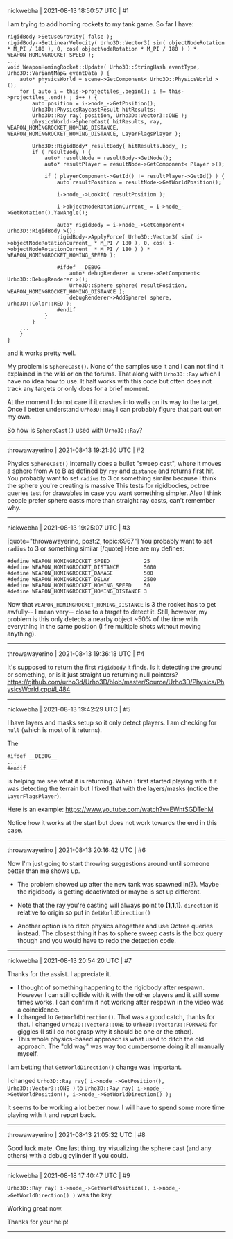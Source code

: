 nickwebha | 2021-08-13 18:50:57 UTC | #1

I am trying to add homing rockets to my tank game. So far I have:
```
rigidBody->SetUseGravity( false );
rigidBody->SetLinearVelocity( Urho3D::Vector3( sin( objectNodeRotation * M_PI / 180 ), 0, cos( objectNodeRotation * M_PI / 180 ) ) * WEAPON_HOMINGROCKET_SPEED );
...
void WeaponHomingRocket::Update( Urho3D::StringHash eventType, Urho3D::VariantMap& eventData ) {
	auto* physicsWorld = scene->GetComponent< Urho3D::PhysicsWorld >();
	for ( auto i = this->projectiles_.begin(); i != this->projectiles_.end() ; i++ ) {
		auto position = i->node_->GetPosition();
		Urho3D::PhysicsRaycastResult hitResults;
		Urho3D::Ray ray( position, Urho3D::Vector3::ONE );
		physicsWorld->SphereCast( hitResults, ray, WEAPON_HOMINGROCKET_HOMING_DISTANCE, WEAPON_HOMINGROCKET_HOMING_DISTANCE, LayerFlagsPlayer );

		Urho3D::RigidBody* resultBody{ hitResults.body_ };
		if ( resultBody ) {
			auto* resultNode = resultBody->GetNode();
			auto* resultPlayer = resultNode->GetComponent< Player >();

			if ( playerComponent->GetId() != resultPlayer->GetId() ) {
				auto resultPosition = resultNode->GetWorldPosition();

				i->node_->LookAt( resultPosition );

				i->objectNodeRotationCurrent_ = i->node_->GetRotation().YawAngle();

				auto* rigidBody = i->node_->GetComponent< Urho3D::RigidBody >();
				rigidBody->ApplyForce( Urho3D::Vector3( sin( i->objectNodeRotationCurrent_ * M_PI / 180 ), 0, cos( i->objectNodeRotationCurrent_ * M_PI / 180 ) ) * WEAPON_HOMINGROCKET_HOMING_SPEED );

				#ifdef __DEBUG__
					auto* debugRenderer = scene->GetComponent< Urho3D::DebugRenderer >();
					Urho3D::Sphere sphere( resultPosition, WEAPON_HOMINGROCKET_HOMING_DISTANCE );
					debugRenderer->AddSphere( sphere, Urho3D::Color::RED );
				#endif
			}
		}
	...
	}
}
```
and it works pretty well.

My problem is `SphereCast()`. None of the samples use it and I can not find it explained in the wiki or on the forums. That along with `Urho3D::Ray` which I have no idea how to use. It half works with this code but often does not track any targets or only does for a brief moment.

At the moment I do not care if it crashes into walls on its way to the target. Once I better understand `Urho3D::Ray` I can probably figure that part out on my own.

So how is `SphereCast()` used with `Urho3D::Ray`?

-------------------------

throwawayerino | 2021-08-13 19:21:30 UTC | #2

Physics `SphereCast()` internally does a bullet "sweep cast", where it moves a sphere from A to B as defined by `ray` and `distance` and returns first hit. You probably want to set `radius` to 3 or something similar because I think the sphere you're creating is massive
This tests for rigidbodies, octree queries test for drawables in case you want something simpler.
Also I think people prefer sphere casts more than straight ray casts, can't remember why.

-------------------------

nickwebha | 2021-08-13 19:25:07 UTC | #3

[quote="throwawayerino, post:2, topic:6967"]
You probably want to set `radius` to 3 or something similar
[/quote]
Here are my defines:

```
#define WEAPON_HOMINGROCKET_SPEED			25
#define WEAPON_HOMINGROCKET_DISTANCE		5000
#define WEAPON_HOMINGROCKET_DAMAGE			500
#define WEAPON_HOMINGROCKET_DELAY			2500
#define WEAPON_HOMINGROCKET_HOMING_SPEED	50
#define WEAPON_HOMINGROCKET_HOMING_DISTANCE	3
```

Now that `WEAPON_HOMINGROCKET_HOMING_DISTANCE` is 3 the rocket has to get awfully-- I mean very-- close to a target to detect it. Still, however, my problem is this only detects a nearby object ~50% of the time with everything in the same position (I fire multiple shots without moving anything).

-------------------------

throwawayerino | 2021-08-13 19:36:18 UTC | #4

It's supposed to return the first `rigidbody` it finds. Is it detecting the ground or something, or is it just straight up returning null pointers?
https://github.com/urho3d/Urho3D/blob/master/Source/Urho3D/Physics/PhysicsWorld.cpp#L484

-------------------------

nickwebha | 2021-08-13 19:42:29 UTC | #5

I have layers and masks setup so it only detect players. I am checking for `null` (which is most of it returns).

The
```
#ifdef __DEBUG__
...
#endif
```
is helping me see what it is returning. When I first started playing with it it was detecting the terrain but I fixed that with the layers/masks (notice the `LayerFlagsPlayer`).

Here is an example:
https://www.youtube.com/watch?v=EWntSGDTehM

Notice how it works at the start but does not work towards the end in this case.

-------------------------

throwawayerino | 2021-08-13 20:16:42 UTC | #6

Now I'm just going to start throwing suggestions around until someone better than me shows up.
* The problem showed up after the new tank was spawned in(?). Maybe the rigidbody is getting deactivated or maybe is set up different. 

* Note that the ray you're casting will always point to **(1,1,1)**. `direction` is relative to origin so put in `GetWorldDirection()`
* Another option is to ditch physics altogether and use Octree queries instead. The closest thing it has to sphere sweep casts is the box query though and you would have to redo the detection code.

-------------------------

nickwebha | 2021-08-13 20:54:20 UTC | #7

Thanks for the assist. I appreciate it.

* I thought of something happening to the rigidbody after respawn. However I can still collide with it with the other players and it still some times works. I can confirm it not working after respawn in the video was a coincidence.
* I changed to `GetWorldDirection()`. That was a good catch, thanks for that. I changed `Urho3D::Vector3::ONE` to `Urho3D::Vector3::FORWARD` for giggles (I still do not grasp why it should be one or the other).
* This whole physics-based approach is what used to ditch the old approach. The "old way" was way too cumbersome doing it all manually myself.

I am betting that `GetWorldDirection()` change was important.

I changed
`Urho3D::Ray ray( i->node_->GetPosition(), Urho3D::Vector3::ONE )`
to
`Urho3D::Ray ray( i->node_->GetWorldPosition(), i->node_->GetWorldDirection() );`

It seems to be working a lot better now. I will have to spend some more time playing with it and report back.

-------------------------

throwawayerino | 2021-08-13 21:05:32 UTC | #8

Good luck mate. One last thing, try visualizing the sphere cast (and any others) with a debug cylinder if you could.

-------------------------

nickwebha | 2021-08-18 17:40:47 UTC | #9

`Urho3D::Ray ray( i->node_->GetWorldPosition(), i->node_->GetWorldDirection() )` was the key.

Working great now.

Thanks for your help!

-------------------------

